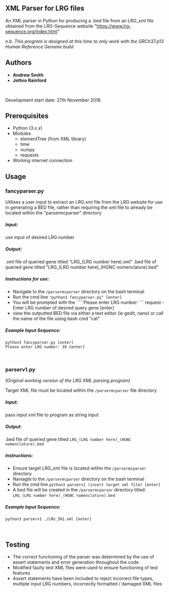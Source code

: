 ## XML Parser for LRG files

An XML parser in Python for producing a .bed file from an LRG_xml file obtained from the LRG-Sequence website "https://www.lrg-sequence.org/index.html"

*n.b. This program is designed at this time to only work with the GRCh37.p13 Human Reference Genome build*

## Authors
- **Andrew Smith**
- **Jethro Rainford**

<br/>

Development start date: 27th November 2018.

## Prerequisites


- Python (3.x.x)
- Modules
    - elementTree (from XML library)
    - time
    - numpy
    - requests
- Working internet connection


## Usage

### fancyparser.py

Utilises a user input to extract an LRG.xml file from the LRG website for use in generating
a BED file, rather than requiring the xml file to already be located within the "parsermcparser" directory

##### Input:

use input of desired LRG number

##### Output:

.xml file of queried gene titled "LRG_(LRG number here).xml"
.bed file of queried gene titled "LRG_(LRG number here)_(HGNC nomenclature).bed"

##### Instructions for use:

- Navigate to the ```/parsermcparser``` directory on the bash terminal
- Run the cmd line `````"python3 fancyparser.py" [enter]`````
- You will be prompted with the `````Please enter LRG number: ``` request - Enter LRG number of desired query gene [enter]
- view the outputted BED file via either a text editor (ie gedit, nano) or call the name of the file using bash cmd "cat"

##### Example Input Sequence:
```
python3 fancyparser.py [enter]
Please enter LRG number: 39 [enter]
```
<br/>

### parserv1.py

*(Original working version of the LRG XML parsing program)*

Target XML file must be located within the ```/parsermcparser``` file directory

##### Input:

pass input xml file to program as string input

##### Output:

.bed file of queried gene titled ```LRG_(LRG number here)_(HGNC nomenclature).bed```

##### Instructions:
- Ensure target LRG_xml file is located within the ```/parsermcparser``` directory
- Naviagte to the ```/parsermcparser``` directory on the bash terminal
- Run the cmd line ```python3 parserv1 (insert target xml file) [enter]```
- A bed file will be created in the ```/parsermcparser``` directory titled: ```LRG_(LRG number here)_(HGNC nomenclature).bed```

##### Example Input Sequence:
```
python3 parserv1 ./LRG_391.xml [enter]
```
<br/>

## Testing

- The correct functioning of the parser was determined by the use of assert statements and error generation throughout the code.
- Modified faulty test XML files were used to ensure functioning of test features
- Assert statements have been included to reject incorrect file types, multiple input LRG numbers, incorrectly formatted / damaged XML files
